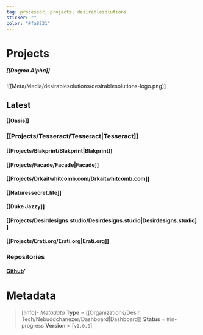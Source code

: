 ```yaml
---
tag: processor, projects, desirablesolutions
sticker: ""
color: "#fa8231"
---
```



# Projects
##### [[Dogma Alpha]]
![[Meta/Media/desirablesolutions/desirablesolutions-logo.png]]

##  Latest
#### [[Oasis]]
### [[Projects/Tesseract/Tesseract|Tesseract]]
#### [[Projects/Blakprint/Blakprint|Blakprint]]
#### [[Projects/Facade/Facade|Facade]]
#### [[Projects/Drkaitwhitcomb.com/Drkaitwhitcomb.com]]
#### [[Naturessecret.life]]
#### [[Duke Jazzy]]
#### [[Projects/Desirdesigns.studio/Desirdesigns.studio|Desirdesigns.studio]]
#### [[Projects/Erati.org/Erati.org|Erati.org]]



### Repositories
#### [Github](https://github.com/desirablesolutions)'



# Metadata
> [!info]- *Metadata*
> **Type** = [[Organizations/Desir Tech/Nebuddchanezer/Dashboard|Dashboard]]
> **Status** = #in-progress 
> **Version** = [`v1.0.0`]

